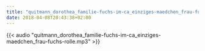 ```yaml
---
title: "quitmann_dorothea_familie-fuchs-im-ca_einziges-maedchen_frau-fuchs-rolle"
date: 2018-04-08T20:43:38+02:00
---
```


{{< audio "quitmann_dorothea_familie-fuchs-im-ca_einziges-maedchen_frau-fuchs-rolle.mp3" >}}